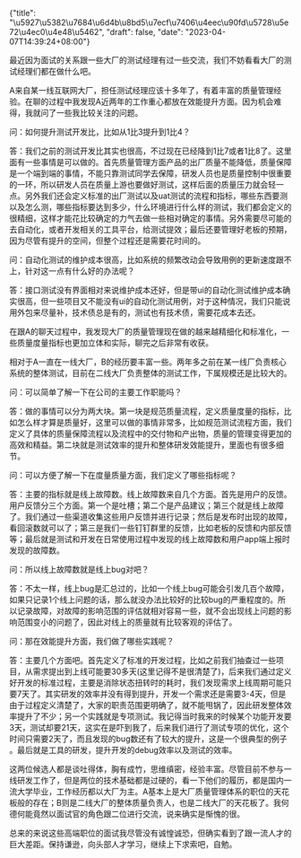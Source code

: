 {"title": "\u5927\u5382\u7684\u6d4b\u8bd5\u7ecf\u7406\u4eec\u90fd\u5728\u5e72\u4ec0\u4e48\u5462", "draft": false, "date": "2023-04-07T14:39:24+08:00"}

最近因为面试的关系跟一些大厂的测试经理有过一些交流，我们不妨看看大厂的测试经理们都在做什么吧。

A来自某一线互联网大厂，担任测试经理应该十多年了，有着丰富的质量管理经验。在聊的过程中我发现A近两年的工作重心都放在效能提升方面。因为机会难得，我就问了一些我比较关注的问题。

问：如何提升测试开发比，比如从1比3提升到1比4？

答：我们之前的测试开发比其实也很高，不过现在已经降到1比7或者1比8了。这里面有一些事情是可以做的。首先质量管理方面产品的出厂质量不能降低，质量保障是一个端到端的事情，不能只靠测试同学去保障，研发人员也是质量控制中很重要的一环，所以研发人员在质量上游也要做好测试，这样后面的质量压力就会轻一点。另外我们还会定义标准的出厂测试以及uat测试的流程和指标，哪些东西要测以及怎么测，哪些指标要达到多少，什么环境进行什么样的测试，我们都会定义的很精细，这样才能花比较确定的力气去做一些相对确定的事情。另外需要尽可能的去自动化，或者开发相关的工具平台，给测试提效；最后还要管理好老板的预期，因为尽管有提升的空间，但整个过程还是需要花时间的。

问：自动化测试的维护成本很高，比如系统的频繁改动会导致用例的更新速度跟不上，针对这一点有什么好的办法呢？

答：接口测试没有界面相对来说维护成本还好，但是带ui的自动化测试维护成本确实很高，但一些项目又不能没有ui的自动化测试用例，对于这种情况，我们只能说用外包来尽量补，技术债总是有的，测试也有技术债，需要花成本去还。

在跟A的聊天过程中，我发现大厂的质量管理现在做的越来越精细化和标准化，一些质量度量指标也更加立体和实际，聊完之后非常有收获。

相对于A一直在一线大厂，B的经历要丰富一些。两年多之前在某一线厂负责核心系统的整体测试，目前在二线大厂负责整体的测试工作，下属规模还是比较大的。

问：可以简单了解一下在公司的主要工作职能吗？

答：做的事情可以分为两大块。第一块是规范质量流程，定义质量度量的指标，比如怎么样才算是质量好，这里可以做的事情非常多，比如规范测试流程方面，我们定义了具体的质量保障流程以及流程中的交付物和产出物，质量的管理变得更加的高效和精益。第二块就是测试效率的提升和整体研发效能提升，里面也有很多细节。

问：可以方便了解一下在度量质量方面，我们定义了哪些指标呢？

答：主要的指标就是线上故障数。线上故障数来自几个方面。首先是用户的反馈。用户反馈分三个方面。第一个是吐槽；第二个是产品建议；第三个就是线上故障了。我们通过一些渠道收集这些用户反馈并进行记录；然后是发布时出现的故障，看回滚数就可以了；第三是我们一些钉钉群里的反馈，比如老板的反馈和内部反馈等；最后就是测试和开发在日常使用过程中发现的线上故障数和用户app端上报时发现的故障数。

问：所以线上故障数就是线上bug对吧？

答：不太一样，线上bug是汇总过的，比如一个线上bug可能会引发几百个故障，如果只记录1个线上问题的话，那么就没办法比较好的比较bug的严重程度的。所以记录故障，对故障的影响范围的评估就相对容易一些，就不会出现线上问题的影响范围变小的问题了，因此对线上的质量就有比较客观的评估了。

问：那在效能提升方面，我们做了哪些实践呢？

答：主要几个方面吧。首先定义了标准的开发过程，比如之前我们抽查过一些项目，从需求提出到上线可能要30多天(这里记得不是很清楚了)，后来我们通过定义好开发的标准过程，主要是消除状态扭转时的耗时，我们发现需求上线周期可能只要7天了。其实研发的效率并没有得到提升，开发一个需求还是需要3-4天，但是由于过程定义清楚了，大家的职责范围更明确了，就不能甩锅了，因此研发整体效率提升了不少；另一个实践就是专项测试。我记得当时我来的时候某个功能开发要3天，测试却要21天，这实在是吓到我了，后来我们进行了测试专项的优化，这个时间只需要2天了，而且发现的bug数还有了较大的提升，这是一个很典型的例子 。最后就是工具的研发，提升开发的debug效率以及测试的效率。

这两位候选人都是谈吐得体，胸有成竹，思维缜密，经验丰富。尽管目前不参与一线研发工作了，但是两位的技术基础都是过硬的，看一下他们的履历，都是国内一流大学毕业，工作经历都以大厂为主。A基本上是大厂质量管理体系的职位的天花板般的存在；B则是二线大厂的整体质量负责人，也是二线大厂的天花板了。我何德何能竟然以面试官的角色跟二位进行交流，说来确实是惭愧的很。

总来的来说这些高端职位的面试我尽管没有诚惶诚恐，但确实看到了跟一流人才的巨大差距。保持谦逊，向头部人才学习，继续上下求索吧，自勉。